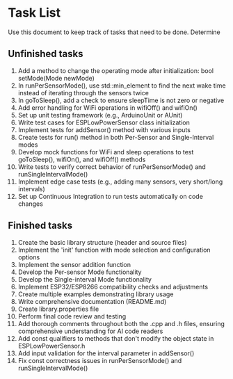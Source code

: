 # Task List
Use this document to keep track of tasks that need to be done. Determine 

## Unfinished tasks
1. Add a method to change the operating mode after initialization: bool setMode(Mode newMode)
2. In runPerSensorMode(), use std::min_element to find the next wake time instead of iterating through the sensors twice
3. In goToSleep(), add a check to ensure sleepTime is not zero or negative
4. Add error handling for WiFi operations in wifiOff() and wifiOn()
5. Set up unit testing framework (e.g., ArduinoUnit or AUnit)
6. Write test cases for ESPLowPowerSensor class initialization
7. Implement tests for addSensor() method with various inputs
8. Create tests for run() method in both Per-Sensor and Single-Interval modes
9. Develop mock functions for WiFi and sleep operations to test goToSleep(), wifiOn(), and wifiOff() methods
10. Write tests to verify correct behavior of runPerSensorMode() and runSingleIntervalMode()
11. Implement edge case tests (e.g., adding many sensors, very short/long intervals)
12. Set up Continuous Integration to run tests automatically on code changes

## Finished tasks
1. Create the basic library structure (header and source files)
2. Implement the 'init' function with mode selection and configuration options
3. Implement the sensor addition function
4. Develop the Per-sensor Mode functionality
5. Develop the Single-interval Mode functionality
6. Implement ESP32/ESP8266 compatibility checks and adjustments
7. Create multiple examples demonstrating library usage
8. Write comprehensive documentation (README.md)
9. Create library.properties file
10. Perform final code review and testing
11. Add thorough comments throughout both the .cpp and .h files, ensuring comprehensive understanding for AI code readers
12. Add const qualifiers to methods that don't modify the object state in ESPLowPowerSensor.h
13. Add input validation for the interval parameter in addSensor()
14. Fix const correctness issues in runPerSensorMode() and runSingleIntervalMode()